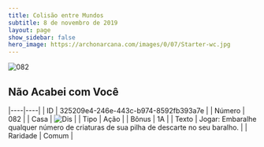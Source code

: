 ```yaml
---
title: Colisão entre Mundos
subtitle: 8 de novembro de 2019
layout: page
show_sidebar: false
hero_image: https://archonarcana.com/images/0/07/Starter-wc.jpg
---
```


![082](https://cdn.keyforgegame.com/media/card_front/pt/452_082_V82MH9MVX6VC_pt.png)

## Não Acabei com Você

|----|----|
| ID | 325209e4-246e-443c-b974-8592fb393a7e |
| Número | 082 |
| Casa | ![Dis](https://archonarcana.com/images/thumb/e/e8/Dis.png/22px-Dis.png "Dis") |
| Tipo | Ação |
| Bônus | 1A |
| Texto | Jogar: Embaralhe qualquer número  de criaturas de sua pilha de descarte no seu baralho. |
| Raridade | Comum |
